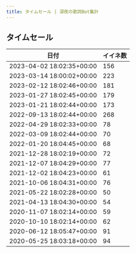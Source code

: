 ```yaml
---
title: タイムセール | 深夜の歌詞Bot集計
---
```

## タイムセール

|日付|イイネ数|
|-|-|
|2023-04-02 18:02:35+00:00|156|
|2023-03-14 18:00:02+00:00|223|
|2023-02-12 18:02:46+00:00|181|
|2023-01-27 18:02:45+00:00|179|
|2023-01-21 18:02:44+00:00|173|
|2022-09-13 18:02:44+00:00|268|
|2022-04-29 18:02:33+00:00|78|
|2022-03-09 18:02:44+00:00|70|
|2022-01-20 18:04:45+00:00|68|
|2021-12-28 18:02:19+00:00|72|
|2021-12-07 18:04:29+00:00|77|
|2021-12-02 18:04:23+00:00|61|
|2021-10-06 18:04:31+00:00|76|
|2021-05-22 18:02:28+00:00|50|
|2021-04-13 18:04:30+00:00|54|
|2020-11-07 18:02:14+00:00|59|
|2020-10-10 18:02:14+00:00|62|
|2020-06-12 18:05:47+00:00|91|
|2020-05-25 18:03:18+00:00|94|
